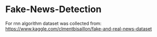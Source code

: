 # Fake-News-Detection
For rnn algorithm dataset was collected from: https://www.kaggle.com/clmentbisaillon/fake-and-real-news-dataset
